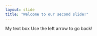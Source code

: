 ```yaml
---
layout: slide
title: "Welcome to our second slide!"
---
```

My text box
Use the left arrow to go back!
